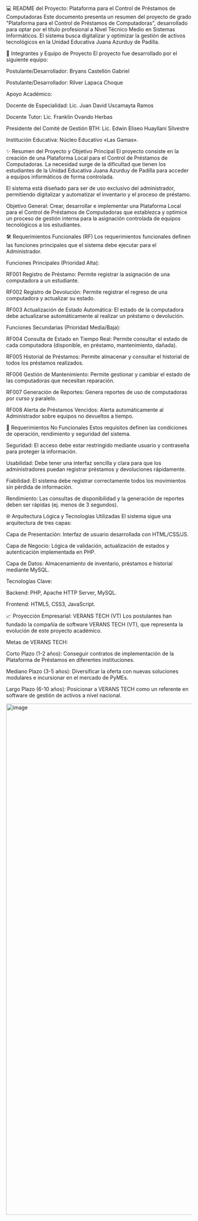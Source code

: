 💻 README del Proyecto: Plataforma para el Control de Préstamos de Computadoras
Este documento presenta un resumen del proyecto de grado "Plataforma para el Control de Préstamos de Computadoras", desarrollado para optar por el título profesional a Nivel Técnico Medio en Sistemas Informáticos. El sistema busca digitalizar y optimizar la gestión de activos tecnológicos en la Unidad Educativa Juana Azurduy de Padilla.

👤 Integrantes y Equipo de Proyecto
El proyecto fue desarrollado por el siguiente equipo:

Postulante/Desarrollador: Bryans Castellón Gabriel

Postulante/Desarrollador: Rilver Lapaca Choque

Apoyo Académico:

Docente de Especialidad: Lic. Juan David Uscamayta Ramos

Docente Tutor: Lic. Franklin Ovando Herbas

Presidente del Comité de Gestión BTH: Lic. Edwin Eliseo Huayllani Silvestre

Institución Educativa: Núcleo Educativo «Las Gamas».

✨ Resumen del Proyecto y Objetivo Principal
El proyecto consiste en la creación de una Plataforma Local para el Control de Préstamos de Computadoras. La necesidad surge de la dificultad que tienen los estudiantes de la Unidad Educativa Juana Azurduy de Padilla para acceder a equipos informáticos de forma controlada.

El sistema está diseñado para ser de uso exclusivo del administrador, permitiendo digitalizar y automatizar el inventario y el proceso de préstamo.

Objetivo General:
Crear, desarrollar e implementar una Plataforma Local para el Control de Préstamos de Computadoras que establezca y optimice un proceso de gestión interna para la asignación controlada de equipos tecnológicos a los estudiantes.

🛠️ Requerimientos Funcionales (RF)
Los requerimientos funcionales definen las funciones principales que el sistema debe ejecutar para el Administrador.

Funciones Principales (Prioridad Alta):

RF001 Registro de Préstamo: Permite registrar la asignación de una computadora a un estudiante.

RF002 Registro de Devolución: Permite registrar el regreso de una computadora y actualizar su estado.

RF003 Actualización de Estado Automática: El estado de la computadora debe actualizarse automáticamente al realizar un préstamo o devolución.

Funciones Secundarias (Prioridad Media/Baja):

RF004 Consulta de Estado en Tiempo Real: Permite consultar el estado de cada computadora (disponible, en préstamo, mantenimiento, dañada).

RF005 Historial de Préstamos: Permite almacenar y consultar el historial de todos los préstamos realizados.

RF006 Gestión de Mantenimiento: Permite gestionar y cambiar el estado de las computadoras que necesitan reparación.

RF007 Generación de Reportes: Genera reportes de uso de computadoras por curso y paralelo.

RF008 Alerta de Préstamos Vencidos: Alerta automáticamente al Administrador sobre equipos no devueltos a tiempo.

🔑 Requerimientos No Funcionales
Estos requisitos definen las condiciones de operación, rendimiento y seguridad del sistema.

Seguridad: El acceso debe estar restringido mediante usuario y contraseña para proteger la información.

Usabilidad: Debe tener una interfaz sencilla y clara para que los administradores puedan registrar préstamos y devoluciones rápidamente.

Fiabilidad: El sistema debe registrar correctamente todos los movimientos sin pérdida de información.

Rendimiento: Las consultas de disponibilidad y la generación de reportes deben ser rápidas (ej. menos de 3 segundos).

🌐 Arquitectura Lógica y Tecnologías Utilizadas
El sistema sigue una arquitectura de tres capas:

Capa de Presentación: Interfaz de usuario desarrollada con HTML/CSS/JS.

Capa de Negocio: Lógica de validación, actualización de estados y autenticación implementada en PHP.

Capa de Datos: Almacenamiento de inventario, préstamos e historial mediante MySQL.

Tecnologías Clave:

Backend: PHP, Apache HTTP Server, MySQL.

Frontend: HTML5, CSS3, JavaScript.

📈 Proyección Empresarial: VERANS TECH (VT)
Los postulantes han fundado la compañía de software VERANS TECH (VT), que representa la evolución de este proyecto académico.

Metas de VERANS TECH:

Corto Plazo (1-2 años): Conseguir contratos de implementación de la Plataforma de Préstamos en diferentes instituciones.

Mediano Plazo (3-5 años): Diversificar la oferta con nuevas soluciones modulares e incursionar en el mercado de PyMEs.

Largo Plazo (6-10 años): Posicionar a VERANS TECH como un referente en software de gestión de activos a nivel nacional.

<img width="843" height="1384" alt="image" src="https://github.com/user-attachments/assets/c24a6c6b-adc7-4a07-83bf-1bb96e87eb27" />

